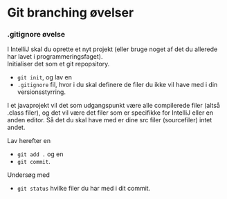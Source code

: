 <script src="https://code.jquery.com/jquery-3.2.1.min.js"></script>
<script src="../script.js"></script>

# Git branching øvelser


### .gitignore øvelse
I IntelliJ skal du oprette et nyt projekt (eller bruge noget af det du allerede har lavet i programmeringsfaget).    
Initialiser det som et git repopsitory. 

* ```` git init ````, og lav en 
* ```` .gitignore ```` fil, hvor i du skal definere de filer du ikke vil have med i din versionsstyrring. 

I et javaprojekt vil det som udgangspunkt være alle compilerede filer (altså .class filer), og det vil være det filer som er specifikke for IntelliJ eller en anden editor. Så det du skal have med er dine src filer (sourcefiler) intet andet.
 
Lav herefter en 

* ```` git add . ```` og en 
* ```` git commit ````.

Undersøg med 
* ```` git status ```` hvilke filer du har med i dit commit.  

